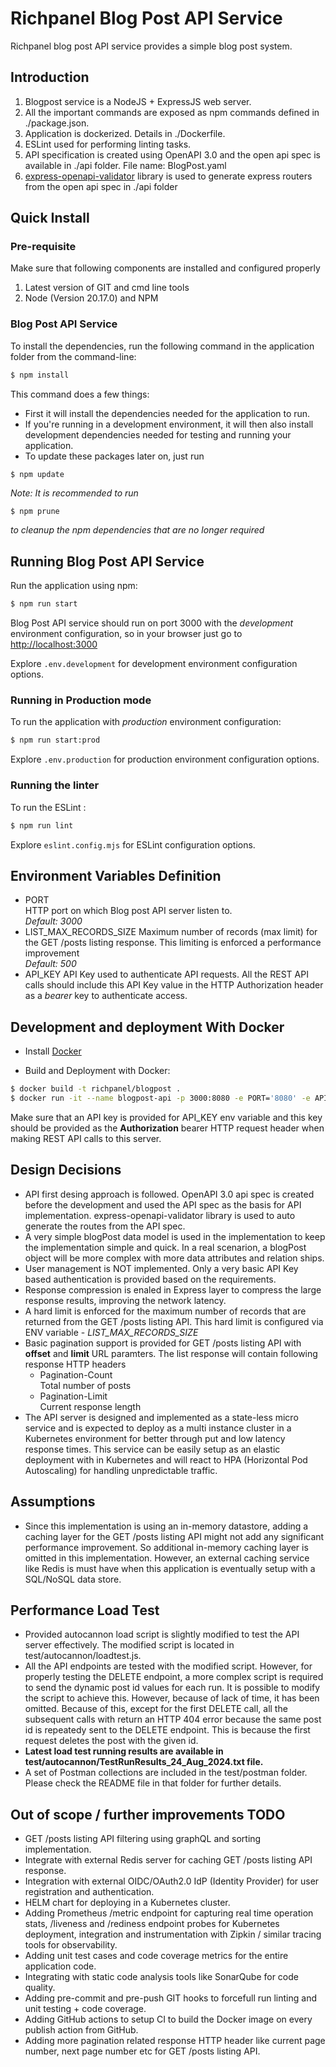 # Richpanel Blog Post API Service

Richpanel blog post API service provides a simple blog post system.

## Introduction

1. Blogpost service is a NodeJS + ExpressJS web server.
2. All the important commands are exposed as npm commands defined in ./package.json.
3. Application is dockerized. Details in ./Dockerfile.
4. ESLint used for performing linting tasks.
5. API specification is created using OpenAPI 3.0 and the open api spec is available in ./api folder. File name: BlogPost.yaml
6. [express-openapi-validator](https://github.com/cdimascio/express-openapi-validator) library is used to generate express routers from the open api spec in ./api folder

## Quick Install

### Pre-requisite

Make sure that following components are installed and configured properly

1. Latest version of GIT and cmd line tools
2. Node (Version 20.17.0) and NPM

### Blog Post API Service

To install the dependencies, run the following command in the application folder from the command-line:

```bash
$ npm install
```

This command does a few things:
* First it will install the dependencies needed for the application to run.
* If you're running in a development environment, it will then also install development dependencies needed for testing and running your application.
* To update these packages later on, just run 

```bash
$ npm update
```


*Note: It is recommended to run*

```
$ npm prune
```

*to cleanup the npm dependencies that are no longer required*

## Running Blog Post API Service

Run the application using npm:

```bash
$ npm run start
```

Blog Post API service should run on port 3000 with the *development* environment configuration, so in your browser just go to [http://localhost:3000](http://localhost:3000)

Explore `.env.development` for development environment configuration options.

### Running in Production mode
To run the application with *production* environment configuration:

```bash
$ npm run start:prod
```

Explore `.env.production` for production environment configuration options.

### Running the linter
To run the ESLint :

```bash
$ npm run lint
```

Explore `eslint.config.mjs` for ESLint configuration options.

## Environment Variables Definition

- PORT  
  HTTP port on which Blog post API server listen to.  
  *Default: 3000*
- LIST_MAX_RECORDS_SIZE
  Maximum number of records (max limit) for the GET /posts listing response. This limiting is enforced a performance improvement  
  *Default: 500*
- API_KEY
  API Key used to authenticate API requests. All the REST API calls should include this API Key value in the HTTP Authorization header as a *bearer* key to authenticate access.

## Development and deployment With Docker

* Install [Docker](https://docs.docker.com/installation/#installation)

* Build and Deployment with Docker:
```bash
$ docker build -t richpanel/blogpost .
$ docker run -it --name blogpost-api -p 3000:8080 -e PORT='8080' -e API_KEY='<api_key>' richpanel/blogpost
```
Make sure that an API key is provided for API_KEY env variable and this key should be provided as the **Authorization** bearer HTTP request header when making REST API calls to this server.

## Design Decisions

* API first desing approach is followed. OpenAPI 3.0 api spec is created before the development and used the API spec as the basis for API implementation. express-openapi-validator library is used to auto generate the routes from the API spec.
* A very simple blogPost data model is used in the implementation to keep the implementation simple and quick. In a real scenarion, a blogPost object will be more complex with more data attributes and relation ships.
* User management is NOT implemented. Only a very basic API Key based authentication is provided based on the requirements.
* Response compression is enaled in Express layer to compress the large response results, improving the network latency.
* A hard limit is enforced for the maximum number of records that are returned from the GET /posts listing API. This hard limit is configured via ENV variable - *LIST_MAX_RECORDS_SIZE*
* Basic pagination support is provided for GET /posts listing API with **offset** and **limit** URL paramters. The list response will contain following response HTTP headers
    - Pagination-Count  
      Total number of posts
    - Pagination-Limit  
      Current response length
* The API server is designed and implemented as a state-less micro service and is expected to deploy as a multi instance cluster in a Kubernetes environment for better through put and low latency response times. This service can be easily setup as an elastic deployment with in Kubernetes and will react to HPA (Horizontal Pod Autoscaling) for handling unpredictable traffic.

## Assumptions

* Since this implementation is using an in-memory datastore, adding a caching layer for the GET /posts listing API might not add any significant performance improvement. So additional in-memory caching layer is omitted in this implementation. However, an external caching service like Redis is must have when this application is eventually setup with a SQL/NoSQL data store.

## Performance Load Test

* Provided autocannon load script is slightly modified to test the API server effectively. The modified script is located in test/autocannon/loadtest.js.
* All the API endpoints are tested with the modified script. However, for properly testing the DELETE endpoint, a more complex script is required to send the dynamic post id values for each run. It is possible to modify the script to achieve this. However, because of lack of time, it has been omitted. Because of this, except for the first DELETE call, all the subsequent calls with return an HTTP 404 error because the same post id is repeatedy sent to the DELETE endpoint. This is because the first request deletes the post with the given id.
* **Latest load test running results are available in test/autocannon/TestRunResults_24_Aug_2024.txt file.**
* A set of Postman collections are included in the test/postman folder. Please check the README file in that folder for further details.

## Out of scope / further improvements TODO

* GET /posts listing API filtering using graphQL and sorting implementation.
* Integrate with external Redis server for caching GET /posts listing API response.
* Integration with external OIDC/OAuth2.0 IdP (Identity Provider) for user registration and authentication.
* HELM chart for deploying in a Kubernetes cluster.
* Adding Prometheus /metric endpoint for capturing real time operation stats, /liveness and /rediness endpoint probes for Kubernetes deployment, integration and instrumentation with Zipkin / similar tracing tools for observability.
* Adding unit test cases and code coverage metrics for the entire application code.
* Integrating with static code analysis tools like SonarQube for code quality.
* Adding pre-commit and pre-push GIT hooks to forcefull run linting and unit testing + code coverage.
* Adding GitHub actions to setup CI to build the Docker image on every publish action from GitHub.
* Adding more pagination related response HTTP header like current page number, next page number etc for GET /posts listing API.
